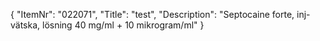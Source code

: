 {
  "ItemNr": "022071",
  "Title": "test",
  "Description": "Septocaine forte, inj-vätska, lösning 40 mg/ml + 10 mikrogram/ml"
}